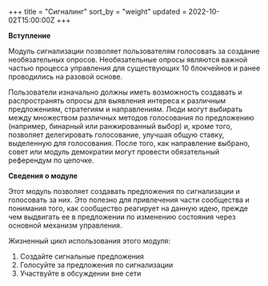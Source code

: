 +++
title = "Сигналинг"
sort_by = "weight"
updated = 2022-10-02T15:00:00Z
+++

**Вступление**

Модуль сигнализации позволяет пользователям голосовать за создание необязательных опросов. Необязательные опросы являются важной частью процесса управления для существующих 10 блокчейнов и ранее проводились на разовой основе.

Пользователи изначально должны иметь возможность создавать и распространять опросы для выявления интереса к различным предложениям, стратегиям и направлениям. Люди могут выбирать между множеством различных методов голосования по предложению \(например, бинарный или ранжированный выбор\) и, кроме того, позволяет делегировать голосование, улучшая общую ставку, выделенную для голосования. После того, как направление выбрано, совет или модуль демократии могут провести обязательный референдум по цепочке.

**Сведения о модуле**

Этот модуль позволяет создавать предложения по сигнализации и голосовать за них. Это полезно для привлечения части сообщества и понимания того, как сообщество реагирует на данную идею, прежде чем выдвигать ее в предложении по изменению состояния через основной механизм управления.

Жизненный цикл использования этого модуля:

1. Создайте сигнальные предложения
2. Голосуйте за предложения по сигнализации
3. Участвуйте в обсуждении вне сети
